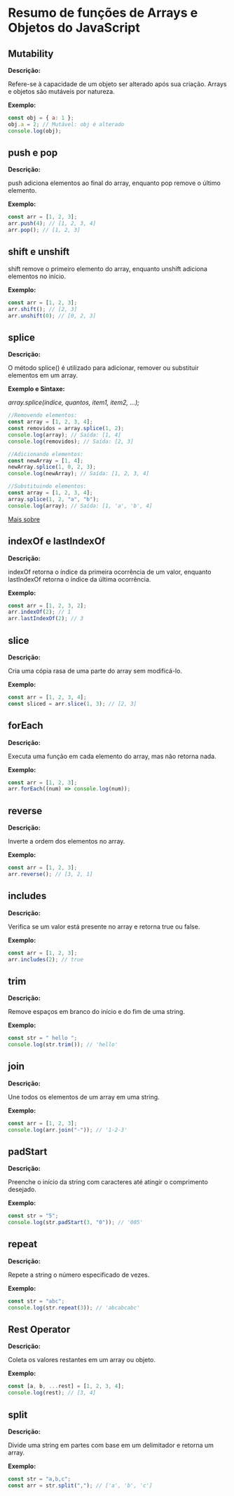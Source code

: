 # Resumo de funções de Arrays e Objetos do JavaScript

## Mutability

**Descrição:**

Refere-se à capacidade de um objeto ser alterado após sua criação. Arrays e objetos são mutáveis por natureza.

**Exemplo:**

```javascript
const obj = { a: 1 };
obj.a = 2; // Mutável: obj é alterado
console.log(obj);
```

## push e pop

**Descrição:**

push adiciona elementos ao final do array, enquanto pop remove o último elemento.

**Exemplo:**

```javascript
const arr = [1, 2, 3];
arr.push(4); // [1, 2, 3, 4]
arr.pop(); // [1, 2, 3]
```

## shift e unshift

shift remove o primeiro elemento do array, enquanto unshift adiciona elementos no início.

**Exemplo:**

```javascript
const arr = [1, 2, 3];
arr.shift(); // [2, 3]
arr.unshift(0); // [0, 2, 3]
```

## splice

**Descrição:**

O método splice() é utilizado para adicionar, remover ou substituir elementos em um array.

**Exemplo e Sintaxe:**

_array.splice(índice, quantos, item1, item2, ...);_

```javascript
//Removendo elementos:
const array = [1, 2, 3, 4];
const removidos = array.splice(1, 2);
console.log(array); // Saída: [1, 4]
console.log(removidos); // Saída: [2, 3]

//Adicionando elementos:
const newArray = [1, 4];
newArray.splice(1, 0, 2, 3);
console.log(newArray); // Saída: [1, 2, 3, 4]

//Substituindo elementos:
const array = [1, 2, 3, 4];
array.splice(1, 2, "a", "b");
console.log(array); // Saída: [1, 'a', 'b', 4]
```

[Mais sobre](!https://developer.mozilla.org/en-US/docs/Web/JavaScript/Reference/Global_Objects/Array/splice)

## indexOf e lastIndexOf

**Descrição:**

indexOf retorna o índice da primeira ocorrência de um valor, enquanto lastIndexOf retorna o índice da última ocorrência.

**Exemplo:**

```javascript
const arr = [1, 2, 3, 2];
arr.indexOf(2); // 1
arr.lastIndexOf(2); // 3
```

## slice

**Descrição:**

Cria uma cópia rasa de uma parte do array sem modificá-lo.

**Exemplo:**

```javascript
const arr = [1, 2, 3, 4];
const sliced = arr.slice(1, 3); // [2, 3]
```

## forEach

**Descrição:**

Executa uma função em cada elemento do array, mas não retorna nada.

**Exemplo:**

```javascript
const arr = [1, 2, 3];
arr.forEach((num) => console.log(num));
```

## reverse

**Descrição:**

Inverte a ordem dos elementos no array.

**Exemplo:**

```javascript
const arr = [1, 2, 3];
arr.reverse(); // [3, 2, 1]
```

## includes

**Descrição:**

Verifica se um valor está presente no array e retorna true ou false.

**Exemplo:**

```javascript
const arr = [1, 2, 3];
arr.includes(2); // true
```

## trim

**Descrição:**

Remove espaços em branco do início e do fim de uma string.

**Exemplo:**

```javascript
const str = " hello ";
console.log(str.trim()); // 'hello'
```

## join

**Descrição:**

Une todos os elementos de um array em uma string.

**Exemplo:**

```javascript
const arr = [1, 2, 3];
console.log(arr.join("-")); // '1-2-3'
```

## padStart

**Descrição:**

Preenche o início da string com caracteres até atingir o comprimento desejado.

**Exemplo:**

```javascript
const str = "5";
console.log(str.padStart(3, "0")); // '005'
```

## repeat

**Descrição:**

Repete a string o número especificado de vezes.

**Exemplo:**

```javascript
const str = "abc";
console.log(str.repeat(3)); // 'abcabcabc'
```

## Rest Operator

**Descrição:**

Coleta os valores restantes em um array ou objeto.

**Exemplo:**

```javascript
const [a, b, ...rest] = [1, 2, 3, 4];
console.log(rest); // [3, 4]
```

## split

**Descrição:**

Divide uma string em partes com base em um delimitador e retorna um array.

**Exemplo:**

```javascript
const str = "a,b,c";
const arr = str.split(","); // ['a', 'b', 'c']
```
